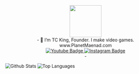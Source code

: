 <div id="header" align="center">  
  <img src="https://user-images.githubusercontent.com/128671881/235335060-75d49048-6626-44f9-a163-ed6806f64309.png" width="100"/> 
</div>

<div align="center"> 
  - 👋 I’m TC King, Founder.  I make video games.
</div>
<div align="center"> 
  www.PlanetMaenad.com
</div>
<div align="center"> 
  <a href="https://www.youtube.com/@KingCeryn">
    <img src="https://img.shields.io/badge/YouTube-red?style=for-the-badge&logo=youtube&logoColor=white" alt="Youtube Badge"/>
  </a>
  <a href="https://www.instagram.com/tckingceryn/">
    <img src="https://img.shields.io/badge/Instagram-purple?style=for-the-badge&logo=instagram&logoColor=white" alt="Instagram Badge"/>
  </a>
</div>


<div align="center"> 
  - 
</div>

![Github Stats](https://github-readme-stats.vercel.app/api?username=TCKingCeryn&count_private=true&show_icons=true&include_all_commits=true)
![Top Languages](https://github-readme-stats.vercel.app/api/top-langs/?username=TCKingCeryn&hide=TeXlayout=compact)

<!---
TCKingCeryn/TCKingCeryn is a ✨ special ✨ repository because its `README.md` (this file) appears on your GitHub profile.
You can click the Preview link to take a look at your changes.
--->
